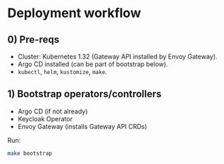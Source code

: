 # Deployment workflow

## 0) Pre-reqs
- Cluster: Kubernetes 1.32 (Gateway API installed by Envoy Gateway).
- Argo CD installed (can be part of bootstrap below).
- `kubectl`, `helm`, `kustomize`, `make`.

## 1) Bootstrap operators/controllers
- Argo CD (if not already)
- Keycloak Operator
- Envoy Gateway (installs Gateway API CRDs)

Run:
```bash
make bootstrap
